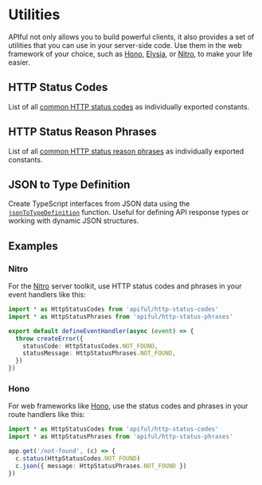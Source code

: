 # Utilities

APIful not only allows you to build powerful clients, it also provides a set of utilities that you can use in your server-side code. Use them in the web framework of your choice, such as [Hono](https://hono.dev), [Elysia](https://elysiajs.com), or [Nitro](https://nitro.unjs.io), to make your life easier.

## HTTP Status Codes

List of all [common HTTP status codes](/utilities/http-status-codes) as individually exported constants.

## HTTP Status Reason Phrases

List of all [common HTTP status reason phrases](/utilities/http-status-phrases) as individually exported constants.

## JSON to Type Definition

Create TypeScript interfaces from JSON data using the [`jsonToTypeDefinition`](/utilities/json-to-type-definition) function. Useful for defining API response types or working with dynamic JSON structures.

## Examples

### Nitro

For the [Nitro](https://nitro.unjs.io) server toolkit, use HTTP status codes and phrases in your event handlers like this:

```ts
import * as HttpStatusCodes from 'apiful/http-status-codes'
import * as HttpStatusPhrases from 'apiful/http-status-phrases'

export default defineEventHandler(async (event) => {
  throw createError({
    statusCode: HttpStatusCodes.NOT_FOUND,
    statusMessage: HttpStatusPhrases.NOT_FOUND,
  })
})
```

### Hono

For web frameworks like [Hono](https://hono.dev), use the status codes and phrases in your route handlers like this:

```ts
import * as HttpStatusCodes from 'apiful/http-status-codes'
import * as HttpStatusPhrases from 'apiful/http-status-phrases'

app.get('/not-found', (c) => {
  c.status(HttpStatusCodes.NOT_FOUND)
  c.json({ message: HttpStatusPhrases.NOT_FOUND })
})
```
